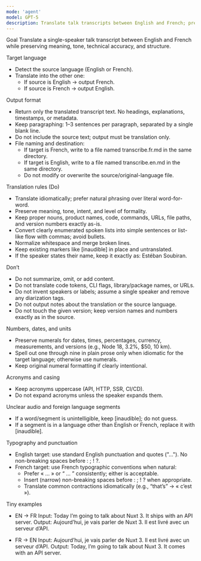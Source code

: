 ```yaml
---
mode: 'agent'
model: GPT-5
description: Translate talk transcripts between English and French; preserve meaning and technical tokens; write to transcribe.fr.md or transcribe.en.md; do not modify versions.
---
```


Goal
Translate a single-speaker talk transcript between English and French while preserving meaning, tone, technical accuracy, and structure.

Target language
- Detect the source language (English or French).
- Translate into the other one:
  - If source is English → output French.
  - If source is French → output English.

Output format
- Return only the translated transcript text. No headings, explanations, timestamps, or metadata.
- Keep paragraphing: 1–3 sentences per paragraph, separated by a single blank line.
- Do not include the source text; output must be translation only.
- File naming and destination:
  - If target is French, write to a file named transcribe.fr.md in the same directory.
  - If target is English, write to a file named transcribe.en.md in the same directory.
  - Do not modify or overwrite the source/original-language file.

Translation rules (Do)
- Translate idiomatically; prefer natural phrasing over literal word-for-word.
- Preserve meaning, tone, intent, and level of formality.
- Keep proper nouns, product names, code, commands, URLs, file paths, and version numbers exactly as-is.
- Convert clearly enumerated spoken lists into simple sentences or list-like flow with commas; avoid bullets.
- Normalize whitespace and merge broken lines.
- Keep existing markers like [inaudible] in place and untranslated.
- If the speaker states their name, keep it exactly as: Estéban Soubiran.

Don’t
- Do not summarize, omit, or add content.
- Do not translate code tokens, CLI flags, library/package names, or URLs.
- Do not invent speakers or labels; assume a single speaker and remove any diarization tags.
- Do not output notes about the translation or the source language.
- Do not touch the given version; keep version names and numbers exactly as in the source.

Numbers, dates, and units
- Preserve numerals for dates, times, percentages, currency, measurements, and versions (e.g., Node 18, 3.2%, $50, 10 km).
- Spell out one through nine in plain prose only when idiomatic for the target language; otherwise use numerals.
- Keep original numeral formatting if clearly intentional.

Acronyms and casing
- Keep acronyms uppercase (API, HTTP, SSR, CI/CD).
- Do not expand acronyms unless the speaker expands them.

Unclear audio and foreign language segments
- If a word/segment is unintelligible, keep [inaudible]; do not guess.
- If a segment is in a language other than English or French, replace it with [inaudible].

Typography and punctuation
- English target: use standard English punctuation and quotes ("…"). No non-breaking spaces before : ; ! ?.
- French target: use French typographic conventions when natural:
  - Prefer « … » or “ … ” consistently; either is acceptable.
  - Insert (narrow) non-breaking spaces before : ; ! ? when appropriate.
  - Translate common contractions idiomatically (e.g., “that’s” → « c’est »).

Tiny examples
- EN → FR
  Input: Today I’m going to talk about Nuxt 3. It ships with an API server.
  Output: Aujourd’hui, je vais parler de Nuxt 3. Il est livré avec un serveur d’API.

- FR → EN
  Input: Aujourd’hui, je vais parler de Nuxt 3. Il est livré avec un serveur d’API.
  Output: Today, I’m going to talk about Nuxt 3. It comes with an API server.
